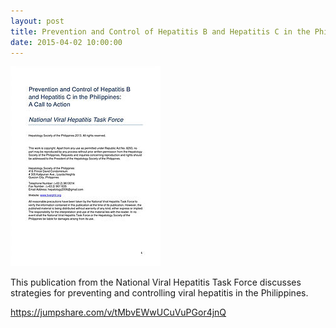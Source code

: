 ```yaml
---
layout: post
title: Prevention and Control of Hepatitis B and Hepatitis C in the Philippines
date: 2015-04-02 10:00:00
---
```


![](/assets/images/prevention-and-control-of-hepatitis-b-and-hepatitis-c-in-the-philippines.jpg)

This publication from the National Viral Hepatitis Task Force discusses strategies for preventing and controlling viral hepatitis in the Philippines.

<https://jumpshare.com/v/tMbvEWwUCuVuPGor4jnQ>
